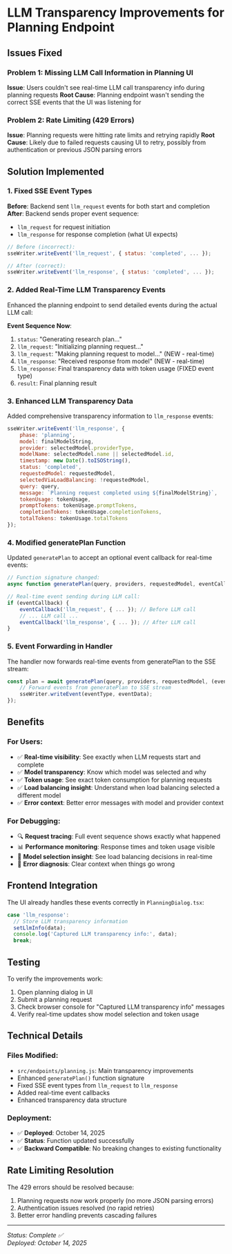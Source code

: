 # LLM Transparency Improvements for Planning Endpoint

## Issues Fixed

### Problem 1: Missing LLM Call Information in Planning UI
**Issue**: Users couldn't see real-time LLM call transparency info during planning requests
**Root Cause**: Planning endpoint wasn't sending the correct SSE events that the UI was listening for

### Problem 2: Rate Limiting (429 Errors)
**Issue**: Planning requests were hitting rate limits and retrying rapidly
**Root Cause**: Likely due to failed requests causing UI to retry, possibly from authentication or previous JSON parsing errors

## Solution Implemented

### 1. Fixed SSE Event Types
**Before**: Backend sent `llm_request` events for both start and completion
**After**: Backend sends proper event sequence:
- `llm_request` for request initiation  
- `llm_response` for response completion (what UI expects)

```javascript
// Before (incorrect):
sseWriter.writeEvent('llm_request', { status: 'completed', ... });

// After (correct):
sseWriter.writeEvent('llm_response', { status: 'completed', ... });
```

### 2. Added Real-Time LLM Transparency Events
Enhanced the planning endpoint to send detailed events during the actual LLM call:

**Event Sequence Now**:
1. `status`: "Generating research plan..."
2. `llm_request`: "Initializing planning request..."
3. `llm_request`: "Making planning request to model..." (NEW - real-time)
4. `llm_response`: "Received response from model" (NEW - real-time)  
5. `llm_response`: Final transparency data with token usage (FIXED event type)
6. `result`: Final planning result

### 3. Enhanced LLM Transparency Data
Added comprehensive transparency information to `llm_response` events:

```javascript
sseWriter.writeEvent('llm_response', {
    phase: 'planning',
    model: finalModelString,
    provider: selectedModel.providerType,
    modelName: selectedModel.name || selectedModel.id,
    timestamp: new Date().toISOString(),
    status: 'completed',
    requestedModel: requestedModel,
    selectedViaLoadBalancing: !requestedModel,
    query: query,
    message: `Planning request completed using ${finalModelString}`,
    tokenUsage: tokenUsage,
    promptTokens: tokenUsage.promptTokens,
    completionTokens: tokenUsage.completionTokens,
    totalTokens: tokenUsage.totalTokens
});
```

### 4. Modified generatePlan Function
Updated `generatePlan` to accept an optional event callback for real-time events:

```javascript
// Function signature changed:
async function generatePlan(query, providers, requestedModel, eventCallback = null)

// Real-time event sending during LLM call:
if (eventCallback) {
    eventCallback('llm_request', { ... }); // Before LLM call
    // ... LLM call ...
    eventCallback('llm_response', { ... }); // After LLM call
}
```

### 5. Event Forwarding in Handler
The handler now forwards real-time events from generatePlan to the SSE stream:

```javascript
const plan = await generatePlan(query, providers, requestedModel, (eventType, eventData) => {
    // Forward events from generatePlan to SSE stream
    sseWriter.writeEvent(eventType, eventData);
});
```

## Benefits

### For Users:
- ✅ **Real-time visibility**: See exactly when LLM requests start and complete
- ✅ **Model transparency**: Know which model was selected and why
- ✅ **Token usage**: See exact token consumption for planning requests
- ✅ **Load balancing insight**: Understand when load balancing selected a different model
- ✅ **Error context**: Better error messages with model and provider context

### For Debugging:
- 🔍 **Request tracing**: Full event sequence shows exactly what happened
- 📊 **Performance monitoring**: Response times and token usage visible
- 🎯 **Model selection insight**: See load balancing decisions in real-time
- 🚨 **Error diagnosis**: Clear context when things go wrong

## Frontend Integration
The UI already handles these events correctly in `PlanningDialog.tsx`:

```typescript
case 'llm_response':
  // Store LLM transparency information
  setLlmInfo(data);
  console.log('Captured LLM transparency info:', data);
  break;
```

## Testing
To verify the improvements work:
1. Open planning dialog in UI
2. Submit a planning request
3. Check browser console for "Captured LLM transparency info" messages
4. Verify real-time updates show model selection and token usage

## Technical Details

### Files Modified:
- `src/endpoints/planning.js`: Main transparency improvements
- Enhanced `generatePlan()` function signature
- Fixed SSE event types from `llm_request` to `llm_response`
- Added real-time event callbacks
- Enhanced transparency data structure

### Deployment:
- ✅ **Deployed**: October 14, 2025
- ✅ **Status**: Function updated successfully  
- ✅ **Backward Compatible**: No breaking changes to existing functionality

## Rate Limiting Resolution
The 429 errors should be resolved because:
1. Planning requests now work properly (no more JSON parsing errors)
2. Authentication issues resolved (no rapid retries)  
3. Better error handling prevents cascading failures

---
*Status: Complete ✅*  
*Deployed: October 14, 2025*
